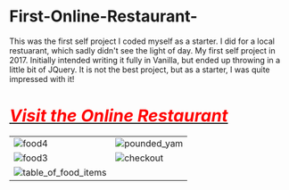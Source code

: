 # First-Online-Restaurant-
This was the first self project I coded myself as a starter. I did for a local restuarant, which sadly didn't see the light of day. 
My first self project in 2017. Initially intended writing it fully in Vanilla, but ended up throwing in a little bit of JQuery.
It is not the best project, but as a starter, I was quite impressed with it!

<a href="https://codepen.io/walexy09/project/full/ZRNWry"><h1><i style="font-size:30px;color:#ff0000">Visit the Online Restaurant</i></h1></a>


<table>
  <tr>
    <td><img style="text-align:center" src="https://res.cloudinary.com/dd5orlb7v/image/upload/v1600165268/food4_c5gzmr.png" alt="food4"></td>
    <td><img src="https://res.cloudinary.com/dd5orlb7v/image/upload/v1600165267/2020-09-15_2_ra2gie.png" alt="pounded_yam"></td>
  </tr>
  
  <tr>
    <td><img src="https://res.cloudinary.com/dd5orlb7v/image/upload/v1600165267/food3_ierswx.png" alt="food3"></td>
    <td><img src="https://res.cloudinary.com/dd5orlb7v/image/upload/v1600165260/checkout_lhco84.png" alt="checkout"></td>
  </tr>
  
  <tr>
    <td><img src="https://res.cloudinary.com/dd5orlb7v/image/upload/v1600165262/food2_vpmwdk.png" alt="table_of_food_items"></td>
    <td></td>
  </tr>

</table>
